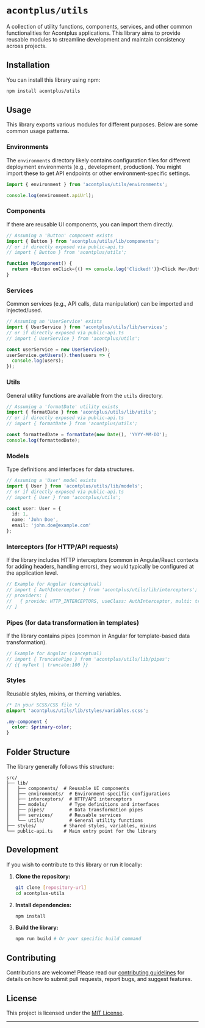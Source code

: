 # `acontplus/utils`

A collection of utility functions, components, services, and other common functionalities for Acontplus applications. This library aims to provide reusable modules to streamline development and maintain consistency across projects.

## Installation

You can install this library using npm:

```bash
npm install acontplus/utils
```

## Usage

This library exports various modules for different purposes. Below are some common usage patterns.

### Environments

The `environments` directory likely contains configuration files for different deployment environments (e.g., development, production). You might import these to get API endpoints or other environment-specific settings.

```typescript
import { environment } from 'acontplus/utils/environments';

console.log(environment.apiUrl);
```

### Components

If there are reusable UI components, you can import them directly.

```typescript
// Assuming a 'Button' component exists
import { Button } from 'acontplus/utils/lib/components';
// or if directly exposed via public-api.ts
// import { Button } from 'acontplus/utils';

function MyComponent() {
  return <Button onClick={() => console.log('Clicked!')}>Click Me</Button>;
}
```

### Services

Common services (e.g., API calls, data manipulation) can be imported and injected/used.

```typescript
// Assuming an 'UserService' exists
import { UserService } from 'acontplus/utils/lib/services';
// or if directly exposed via public-api.ts
// import { UserService } from 'acontplus/utils';

const userService = new UserService();
userService.getUsers().then(users => {
  console.log(users);
});
```

### Utils

General utility functions are available from the `utils` directory.

```typescript
// Assuming a 'formatDate' utility exists
import { formatDate } from 'acontplus/utils/lib/utils';
// or if directly exposed via public-api.ts
// import { formatDate } from 'acontplus/utils';

const formattedDate = formatDate(new Date(), 'YYYY-MM-DD');
console.log(formattedDate);
```

### Models

Type definitions and interfaces for data structures.

```typescript
// Assuming a 'User' model exists
import { User } from 'acontplus/utils/lib/models';
// or if directly exposed via public-api.ts
// import { User } from 'acontplus/utils';

const user: User = {
  id: 1,
  name: 'John Doe',
  email: 'john.doe@example.com'
};
```

### Interceptors (for HTTP/API requests)

If the library includes HTTP interceptors (common in Angular/React contexts for adding headers, handling errors), they would typically be configured at the application level.

```typescript
// Example for Angular (conceptual)
// import { AuthInterceptor } from 'acontplus/utils/lib/interceptors';
// providers: [
//   { provide: HTTP_INTERCEPTORS, useClass: AuthInterceptor, multi: true }
// ]
```

### Pipes (for data transformation in templates)

If the library contains pipes (common in Angular for template-based data transformation).

```typescript
// Example for Angular (conceptual)
// import { TruncatePipe } from 'acontplus/utils/lib/pipes';
// {{ myText | truncate:100 }}
```

### Styles

Reusable styles, mixins, or theming variables.

```scss
/* In your SCSS/CSS file */
@import 'acontplus/utils/lib/styles/variables.scss';

.my-component {
  color: $primary-color;
}
```

## Folder Structure

The library generally follows this structure:

```
src/
├── lib/
│   ├── components/  # Reusable UI components
│   ├── environments/  # Environment-specific configurations
│   ├── interceptors/  # HTTP/API interceptors
│   ├── models/        # Type definitions and interfaces
│   ├── pipes/         # Data transformation pipes
│   ├── services/      # Reusable services
│   └── utils/         # General utility functions
├── styles/          # Shared styles, variables, mixins
└── public-api.ts    # Main entry point for the library
```

## Development

If you wish to contribute to this library or run it locally:

1.  **Clone the repository:**
    ```bash
    git clone [repository-url]
    cd acontplus-utils
    ```
2.  **Install dependencies:**
    ```bash
    npm install
    ```
3.  **Build the library:**
    ```bash
    npm run build # Or your specific build command
    ```

## Contributing

Contributions are welcome! Please read our [contributing guidelines](../../CONTRIBUTING.md) for details on how to submit pull requests, report bugs, and suggest features.

## License

This project is licensed under the [MIT License](../../LICENSE).

-----
